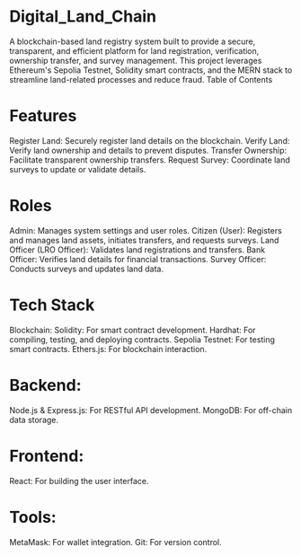 # Digital_Land_Chain
A blockchain-based land registry system built to provide a secure, transparent, and efficient platform for land registration, verification, ownership transfer, and survey management. This project leverages Ethereum's Sepolia Testnet, Solidity smart contracts, and the MERN stack to streamline land-related processes and reduce fraud.
Table of Contents

# Features

Register Land: Securely register land details on the blockchain.
Verify Land: Verify land ownership and details to prevent disputes.
Transfer Ownership: Facilitate transparent ownership transfers.
Request Survey: Coordinate land surveys to update or validate details.

# Roles

Admin: Manages system settings and user roles.
Citizen (User): Registers and manages land assets, initiates transfers, and requests surveys.
Land Officer (LRO Officer): Validates land registrations and transfers.
Bank Officer: Verifies land details for financial transactions.
Survey Officer: Conducts surveys and updates land data.

# Tech Stack

Blockchain:
Solidity: For smart contract development.
Hardhat: For compiling, testing, and deploying contracts.
Sepolia Testnet: For testing smart contracts.
Ethers.js: For blockchain interaction.


# Backend:
Node.js & Express.js: For RESTful API development.
MongoDB: For off-chain data storage.


# Frontend:
React: For building the user interface.


# Tools:
MetaMask: For wallet integration.
Git: For version control.
